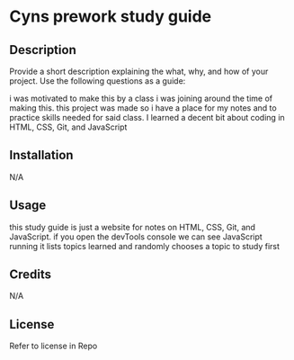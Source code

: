 # Cyns prework study guide

## Description

Provide a short description explaining the what, why, and how of your project. Use the following questions as a guide:

i was motivated to make this by a class i was joining around the time of making this.
this project was made so i have a place for my notes and to practice skills needed for said class. I learned a decent bit about coding in HTML, CSS, Git, and JavaScript


## Installation

N/A

## Usage

this study guide is just a website for notes on HTML, CSS, Git, and JavaScript.
if you open the devTools console we can see JavaScript running it lists topics learned and randomly chooses a topic to study first


## Credits

N/A

## License

Refer to license in Repo

